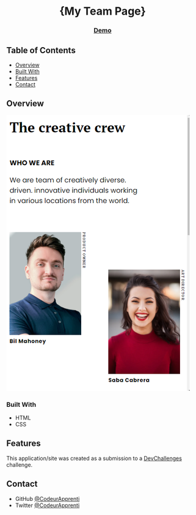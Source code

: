 <!-- Please update value in the {}  -->

<h1 align="center">{My Team Page}</h1>



<div align="center">
  <h3>
    <a href="https://{my-team-page-nu-lac.vercel.app}">
      Demo
    </a>
  </h3>
</div>

<!-- TABLE OF CONTENTS -->

## Table of Contents

- [Overview](#overview)
- [Built With](#built-with)
- [Features](#features)
- [Contact](#contact)

<!-- OVERVIEW -->

## Overview

![screenshot](https://github.com/CodeurApprenti/my-team-page/blob/master/img/overview.png)


### Built With

<!-- This section should list any major frameworks that you built your project using. Here are a few examples.-->

- HTML
- CSS
## Features

<!-- List the features of your application or follow the template. Don't share the figma file here :) -->

This application/site was created as a submission to a [DevChallenges](https://devchallenges.io/challenges) challenge. 


## Contact

- GitHub [@CodeurApprenti](https://{github.com/CodeurApprenti})
- Twitter [@CodeurApprenti](https://{twitter.com/CodeurApprenti})
